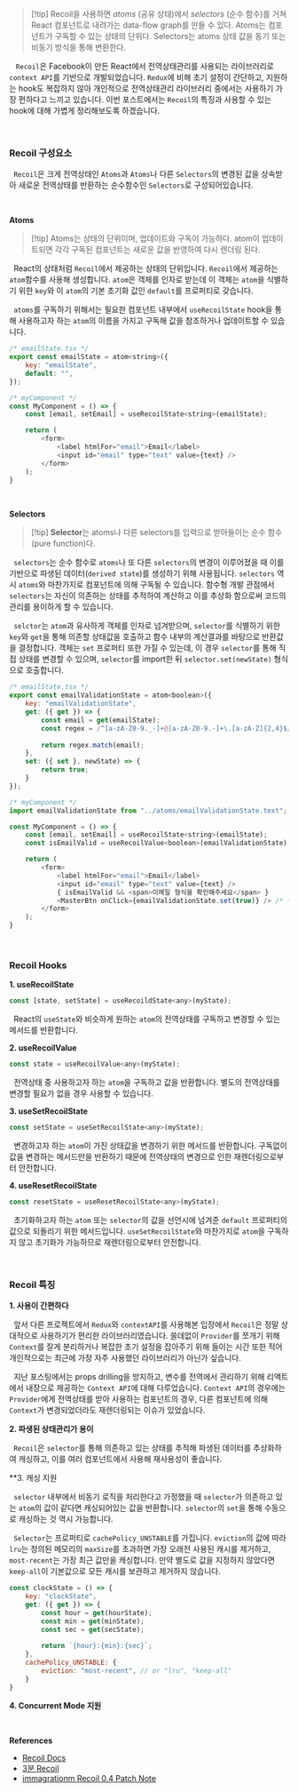 
>[!tip] Recoil을 사용하면 _atoms_ (공유 상태)에서 _selectors_ (순수 함수)를 거쳐 React 컴포넌트로 내려가는 data-flow graph를 만들 수 있다. Atoms는 컴포넌트가 구독할 수 있는 상태의 단위다. Selectors는 atoms 상태 값을 동기 또는 비동기 방식을 통해 변환한다.

&nbsp;&nbsp; `Recoil`은 Facebook이 만든 React에서 전역상태관리를 사용되는 라이브러리로 `context API`를 기반으로 개발되었습니다. `Redux`에 비해 초기 설정이 간단하고, 지원하는 hook도 복잡하지 않아 개인적으로 전역상태관리 라이브러리 중에서는 사용하기 가장 편하다고 느끼고 있습니다. 이번 포스트에서는 `Recoil`의 특징과 사용할 수 있는 hook에 대해 가볍게 정리해보도록 하겠습니다.


<br>

### Recoil 구성요소

&nbsp;&nbsp;`Recoil`은 크게 전역상태인 `Atoms`과 `Atoms`나 다른 `Selectors`의 변경된 값을 상속받아 새로운 전역상태를 반환하는 순수함수인 `Selectors`로 구성되어있습니다.

<br>

**Atoms**

>[!tip] Atoms는 상태의 단위이며, 업데이트와 구독이 가능하다. atom이 업데이트되면 각각 구독된 컴포넌트는 새로운 값을 반영하여 다시 렌더링 된다.

&nbsp;&nbsp;React의 상태처럼 `Recoil`에서 제공하는 상태의 단위입니다. `Recoil`에서 제공하는 `atom`함수를 사용해 생성합니다. `atom`은 객체를 인자로 받는데 이 객체는 `atom`을 식별하기 위한 `key`와 이 `atom`의 기본 초기화 값인 `default`를 프로퍼티로 갖습니다.

&nbsp;&nbsp;`atoms`를 구독하기 위해서는 필요한 컴포넌트 내부에서 `useRecoilState` hook을 통해 사용하고자 하는 `atom`의 이름을 가지고 구독해 값을 참조하거나 업데이트할 수 있습니다.

```javascript
/* emailState.tsx */
export const emailState = atom<string>({
	key: "emailState",
	default: "",
});

/* myComponent */
const MyComponent = () => {
	const [email, setEmail] = useRecoilState<string>(emailState);

	return (
		<form>
			<label htmlFor="email">Email</label>
			<input id="email" type="text" value={text} />
		</form>
	);
}
```

<br>

**Selectors**

>[!tip] **Selector**는 atoms나 다른 selectors를 입력으로 받아들이는 순수 함수(pure function)다.

&nbsp;&nbsp;`selectors`는 순수 함수로 `atoms`나 또 다른 `selectors`의 변경이 이루어졌을 때 이를 기반으로 파생된 데이터(`derived state`)를 생성하기 위해 사용됩니다. `selectors` 역시 `atoms`와 마찬가지로 컴포넌트에 의해 구독될 수 있습니다. 함수형 개발 관점에서 `selectors`는 자신이 의존하는 상태를 추적하여 계산하고 이를 추상화 함으로써 코드의 관리를 용이하게 할 수 있습니다.

&nbsp;&nbsp;`selctor`는 `atom`과 유사하게 객체를 인자로 넘겨받으며, `selector`를 식별하기 위한 `key`와 `get`을 통해 의존할 상태값을 호출하고 함수 내부의 계산결과를 바탕으로 반환값을 결정합니다. 객체는 `set` 프로퍼티 또한 가질 수 있는데, 이 경우 `selector`를 통해 직접 상태를 변경할 수 있으며, `selector`를 import한 뒤 `selector.set(newState)` 형식으로 호출합니다.

```javascript
/* emailState.tsx */
export const emailValidationState = atom<boolean>({
	key: "emailValidationState",
	get: ({ get }) => {
		const email = get(emailState);
		const regex = /^[a-zA-Z0-9._-]+@[a-zA-Z0-9.-]+\.[a-zA-Z]{2,4}$/;
		
		return regex.match(email);
	},
	set: ({ set }, newState) => {
		return true;
	}
});

/* myComponent */
import emailValidationState from "../atoms/emailValidationState.text";

const MyComponent = () => {
	const [email, setEmail] = useRecoilState<string>(emailState);
	const isEmailValid = useRecoilValue<boolean>(emailValidationState);

	return (
		<form>
			<label htmlFor="email">Email</label>
			<input id="email" type="text" value={text} />
			{ isEmailValid && <span>이메일 형식을 확인해주세요</span> }
			<MasterBtn onClick={emailValidationState.set(true)} /> /* 이게 무슨 버튼이지... */
		</form>
	);
}
```


<br>

### Recoil Hooks

**1. useRecoilState**

```javascript
const [state, setState] = useRecoildState<any>(myState);
```

&nbsp;&nbsp;React의 `useState`와 비슷하게 원하는 `atom`의 전역상태를 구독하고 변경할 수 있는 메서드를 반환합니다.

**2. useRecoilValue**

```javascript
const state = useRecoilValue<any>(myState);
```

&nbsp;&nbsp;전역상태 중 사용하고자 하는 `atom`을 구독하고 값을 반환합니다.  별도의 전역상태를 변경할 필요가 없을 경우 사용할 수 있습니다.

**3. useSetRecoilState**

```javascript
const setState = useSetRecoilState<any>(myState);
```

&nbsp;&nbsp;변경하고자 하는 `atom`이 가진 상태값을 변경하기 위한 메서드를 반환합니다. 구독없이 값을 변경하는 메서드만을 반환하기 때문에 전역상태의 변경으로 인한 재렌더링으로부터 안전합니다.

**4. useResetRecoilState**

```javascript
const resetState = useResetRecoilState<any>(myState);
```

&nbsp;&nbsp;초기화하고자 하는 `atom` 또는 `selector`의 값을 선언시에 넘겨준 `default` 프로퍼티의 값으로 되돌리기 위한 메서드입니다. `useSetRecoilState`와 마찬가지로 `atom`을 구독하지 않고 초기화가 가능하므로 재렌더링으로부터 안전합니다.

<br>

### Recoil 특징

**1. 사용이 간편하다**

&nbsp;&nbsp;앞서 다른 프로젝트에서 `Redux`와 `contextAPI`를 사용해본 입장에서 `Recoil`은 정말 상대적으로 사용하기가 편리한 라이브러리였습니다. 쓸데없이 `Provider`를 쪼개기 위해 `Context`를 잘게 분리하거나 복잡한 초기 설정을 잡아주기 위해 들이는 시간 또한 적어 개인적으로는 최근에 가장 자주 사용했던 라이브러리가 아닌가 싶습니다.

&nbsp;&nbsp;지난 포스팅에서는 props drilling을 방지하고, 변수를 전역에서 관리하기 위해 리액트에서 내장으로 제공하는 `Context API`에 대해 다루었습니다. `Context API`의 경우에는 `Provider`에게 전역상태를 받아 사용하는 컴포넌트의 경우, 다른 컴포넌트에 의해 `Context`가 변경되었더라도 재렌더링되는 이슈가 있었습니다. 

**2. 파생된 상태관리가 용이**

&nbsp;&nbsp;`Recoil`은 `selector`를 통해 의존하고 있는 상태를 추적해 파생된 데이터를 추상화하여 캐싱하고, 이를 여러 컴포넌트에서 사용해 재사용성이 좋습니다.

**3. 캐싱 지원

&nbsp;&nbsp;`selector` 내부에서 비동기 로직을 처리한다고 가정했을 때 `selector`가 의존하고 있는 `atom`의 값이 같다면 캐싱되어있는 값을 반환합니다. `selector`의 `set`을 통해 수동으로 캐싱하는 것 역시 가능합니다.

&nbsp;&nbsp;`Selector`는 프로퍼티로 `cachePolicy_UNSTABLE`를 가집니다. `eviction`의 값에 따라 `lru`는 정의된 메모리의 `maxSize`를 초과하면 가장 오래전 사용된 캐시를 제거하고, `most-recent`는 가장 최근 값만을 캐싱합니다. 만약 별도로 값을 지정하지 않았다면 `keep-all`이 기본값으로 모든 캐시를 보관하고 제거하지 않습니다.

```javascript
const clockState = () => {
	key: "clockState",
	get: ({ get }) => {
		const hour = get(hourState);
		const min = get(minState);
		const sec = get(secState);
		
		return `{hour}:{min}:{sec}`;
	},
	cachePolicy_UNSTABLE: {
		eviction: "most-recent", // or "lru", "keep-all"
	}
}
```

**4. Concurrent Mode 지원**



<br>

**References**
- [Recoil Docs](https://recoiljs.org/ko/docs/introduction/core-concepts)
- [3분 Recoil](https://velog.io/@gomjellie/3%EB%B6%84-Recoil)
- [immagrationm Recoil 0.4 Patch Note](https://immigration9.github.io/react,recoil/2021/08/01/reading-patchnote-recoil04.html)